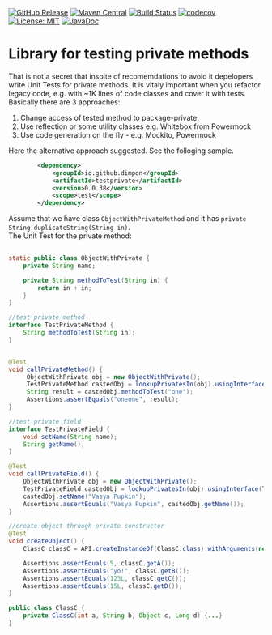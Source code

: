 [![GitHub Release](https://img.shields.io/github/release/dimpon/testprivate.svg?style=flat)](https://github.com/dimpon/testprivate/releases)
[![Maven Central](https://maven-badges.herokuapp.com/maven-central/io.github.dimpon/testprivate/badge.svg)](https://maven-badges.herokuapp.com/maven-central/io.github.dimpon/testprivate)
[![Build Status](https://travis-ci.com/dimpon/testprivate.svg?branch=master)](https://travis-ci.com/dimpon/testprivate)
[![codecov](https://codecov.io/gh/dimpon/testprivate/branch/master/graph/badge.svg)](https://codecov.io/gh/dimpon/testprivate)
[![License: MIT](https://img.shields.io/badge/License-MIT-green.svg)](https://opensource.org/licenses/MIT)
[![JavaDoc](http://javadoc-badge.appspot.com/io.github.dimpon/testprivate.svg?label=javadoc)](https://javadocio-badges.herokuapp.com/io.github.dimpon/testprivate)


# Library for testing private methods

That is not a secret that inspite of recomemdations to avoid it depelopers write Unit Tests for private methods.
It is vitaly important when you refactor legacy code, e.g. with ~1K lines of code classes and cover it with tests.
Basically there are 3 approaches:  
1. Change access of tested method to package-private.
2. Use reflection or some utility classes e.g. Whitebox from Powermock
3. Use code generation on the fly - e.g. Mockito, Powermock

Here the alternative approach suggested. See the folloging sample. 
```xml
        <dependency>
            <groupId>io.github.dimpon</groupId>
            <artifactId>testprivate</artifactId>
            <version>0.0.38</version>
            <scope>test</scope>
        </dependency>
```
Assume that we have class `ObjectWithPrivateMethod` and it has `private String duplicateString(String in)`.  
The Unit Test for the private method:
```java
    
static public class ObjectWithPrivate {
    private String name;

    private String methodToTest(String in) {
        return in + in;
    }
}

//test private method
interface TestPrivateMethod {
    String methodToTest(String in);
}


@Test
void callPrivateMethod() {
     ObjectWithPrivate obj = new ObjectWithPrivate();
     TestPrivateMethod castedObj = lookupPrivatesIn(obj).usingInterface(TestPrivateMethod.class);
     String result = castedObj.methodToTest("one");
     Assertions.assertEquals("oneone", result);
}

//test private field
interface TestPrivateField {
    void setName(String name);
    String getName();
}

@Test
void callPrivateField() {
    ObjectWithPrivate obj = new ObjectWithPrivate();
    TestPrivateField castedObj = lookupPrivatesIn(obj).usingInterface(TestPrivateField.class);
    castedObj.setName("Vasya Pupkin");
    Assertions.assertEquals("Vasya Pupkin", castedObj.getName());
}

//create object through private constructor
@Test
void createObject() {
    ClassC classC = API.createInstanceOf(ClassC.class).withArguments(new Integer(5), "yo!", new Long(123L), 15L);

    Assertions.assertEquals(5, classC.getA());
    Assertions.assertEquals("yo!", classC.getB());
    Assertions.assertEquals(123L, classC.getC());
    Assertions.assertEquals(15L, classC.getD());
}

public class ClassC {
    private ClassC(int a, String b, Object c, Long d) {...}
}


```

